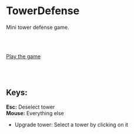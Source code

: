 # TowerDefense
Mini tower defense game.


<br /><br />

[Play the game](https://victoriaponchio.github.io/TowerDefense/dist/web/index.html)

<br /><br />


## Keys: <br />
**Esc:** Deselect tower <br />
**Mouse:** Everything else <br />
- Upgrade tower: Select a tower by clicking on it 
